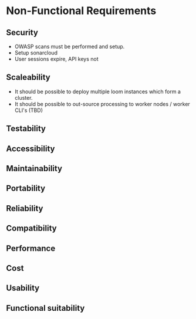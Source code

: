 # Non-Functional Requirements

## Security

- OWASP scans must be performed and setup.
- Setup sonarcloud
- User sessions expire, API keys not

## Scaleability

- It should be possible to deploy multiple loom instances which form a cluster.
- It should be possible to out-source processing to worker nodes / worker CLI's (TBD)

## Testability
## Accessibility
## Maintainability
## Portability
## Reliability
## Compatibility
## Performance
## Cost
## Usability
## Functional suitability